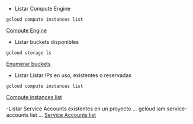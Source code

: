 - Listar Compute Engine
```
gcloud compute instances list
```
[Compute Engine](https://cloud.google.com/sdk/gcloud/reference/compute/instances/list)

- Listar buckets disponibles
```
gcloud storage ls
```
[Enumerar buckets](https://cloud.google.com/storage/docs/listing-buckets?hl=es-419#cli-list-buckets)

- Listar Listar IPs en uso, existentes o reservadas
```
gcloud compute instances list
```
[Compute instances list](https://cloud.google.com/sdk/gcloud/reference/compute/instances/list)

-Listar Service Accounts existentes en un proyecto
...
gcloud iam service-accounts list
...
[Service Accounts list](https://cloud.google.com/sdk/gcloud/reference/iam/service-accounts/list)
